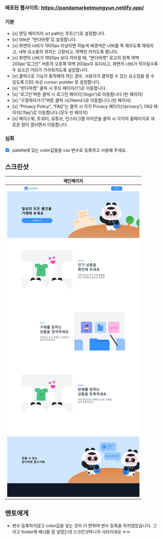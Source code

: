 

### 배포된 웹사이트: https://pandamarketmungyun.netlify.app/

### 기본

  - [o] 랜딩 페이지의 url path는 루트(‘/’)로 설정합니다.
  - [o] title은 “판다마켓”로 설정합니다.
  - [o] 화면의 너비가 1920px 이상이면 하늘색 배경색은 너비를 꽉 채우도록 채워지고, 내부 요소들의 위치는 고정되고, 여백만 커지도록 합니다.
  - [o] 화면의 너비가 1920px 보다 작아질 때, “판다마켓” 로고의 왼쪽 여백 200px“로그인" 버튼의 오른쪽 여백 200px이 유지되고, 화면의 너비가 작아질수록 두 요소간 거리가 가까워지도록 설정합니다.
  - [o] 클릭으로 기능이 동작해야 하는 경우, 사용자가 클릭할 수 있는 요소임을 알 수 있도록 CSS 속성 cursor: pointer 로 설정합니다.
  - [o] “판다마켓” 클릭 시 루트 페이지(‘/’)로 이동합니다.
  - [o] '로그인'버튼 클릭 시 로그인 페이지(‘/login’)로 이동합니다 (빈 페이지)
  - [o] “구경하러가기”버튼 클릭 시(’/items’)로 이동합니다.(빈 페이지)
  - [o] “Privacy Policy”, “FAQ”는 클릭 시 각각 Privacy 페이지(‘/privacy’), FAQ 페이지(‘/faq’)로 이동합니다.(모두 빈 페이지)
  - [o] 페이스북, 트위터, 유튜브, 인스타그램 아이콘을 클릭 시 각각의 홈페이지로 새로운 창이 열리면서 이동합니다.

### 심화

  - [x] palette에 있는 color값들을 css 변수로 등록하고 사용해 주세요.

## 스크린샷

|                               메인페이지                                |
| :--------------------------------------------------------------------: |
|                <img src="images/Mission1.png">                         |

## 멘토에게

  - 변수 등록하지않고 color값을 넣는 것이 더 편하여 변수 등록을 하지않았습니다. 그리고 footer에 배너들 잘 넣었는데 스크린샷하니까 사라지네요 ㅠㅠ

